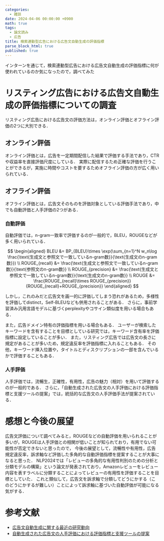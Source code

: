 ```yaml
---
categories:
  - 雑談
date: 2024-04-06 00:00:00 +0900
math: true
tags:
  - 論文読み
  - 広告
title: 検索連動型広告における広告文自動生成の評価指標
parse_block_html: true
published: true
---
```


インターンを通じて，検索連動型広告における広告文自動生成の評価指標に何が使われているのか気になったので，調べてみた

# リスティング広告における広告文自動生成の評価指標についての調査

リスティング広告における広告文の評価方法は，オンライン評価とオフライン評価の2つに大別できる．

## オンライン評価

オンライン評価とは，広告を一定期間配信した結果で評価する手法であり，CTRや収益率を直接評価尺度にしている．
実際に配信するため正確な評価を行うことができるが，実施に時間やコストを要するためオフライン評価の方が広く用いられている．

## オフライン評価

オフライン評価とは，広告文そのものを評価対象としている評価手法であり，中でも自動評価と人手評価の2つがある．

### 自動評価
自動評価では，n-gram一致率で評価するのが一般的で，BLEU，ROUGEなどが多く用いられている．

$$
\begin{aligned}
BLEU &= BP_{BLEU}\times \exp(\sum_{n=1}^N w_n\log \frac{\text{生成文と参照文で一致しているn-gram数}}{\text{生成文のn-gram数}}) \\
ROUGE_{recall} &= \frac{\text{生成文と参照文で一致しているn-gram数}}{\text{参照文のn-gram数}} \\
ROUGE_{precision} &= \frac{\text{生成文と参照文で一致しているn-gram数}}{\text{生成文のn-gram数}} \\
ROUGE &= \frac{ROUGE_{recall}\times ROUGE_{precision}}{ROUGE_{recall}+ROUGE_{precision}}
\end{aligned}
$$

しかし，これのみだと広告文を画一的に評価してしまう恐れがあるため，多様性を評価してdistinct，Self-BLEUなども併用されることがある．
さらに，事前学習済み汎用言語モデルに基づくperplexityやコサイン類似度を用いる場合もある．

また，広告ドメイン特有の評価指標を用いる場合もある．
ユーザーが検索したキーワードを含有することを目標としている研究では，キーワード含有率を評価指標に設定していることが多い．
また，リスティング広告では広告文の長さに規定があることが多いため，規定違反率を評価指標に入れることもある．
その他，キーワード挿入位置や，タイトルとディスクリプションの一部を含んでいるかで評価することもある．

### 人手評価
人手評価では，流暢生，正確性，有用性，広告の魅力（相対）を用いて評価するのが一般的である．
さらに，「自動生成された広告文の人手評価における評価指標と支援ツールの提案」では，統括的な広告文の人手評価手法が提案されている．

# 感想と今後の展望
広告文評価について調べてみると，ROUGEなどの自動評価を用いられることが多いが，ROUGEは人手評価との相関が低いことが知られており，有用でない可能性が否定できないと思ったので，
今後の展望として，流暢性や有用性，広告規定違反率，訴求軸など評価した多角的な自動評価指標を提案することが大事になると思った．
NLP2024では「レビューの多角的な有用性判別のための分析と分類モデルの構築」という論文が発表されており，Amazonレビューをレビュー内容を表すラベルに分類することによってレビューの有用性を評価することを目標としていた．
これと類似して，広告文を訴求軸で分類してどうにかする（このどうにかするが難しい）ことによって訴求軸に基づいた自動評価が可能になる気がする．

# 参考文献
- [広告文自動生成に関する最近の研究動向](https://www.jstage.jst.go.jp/article/pjsai/JSAI2022/0/JSAI2022_1P5GS601/_article/-char/ja/)
- [自動生成された広告文の人手評価における評価指標と支援ツールの提案](https://www.jstage.jst.go.jp/article/pjsai/JSAI2020/0/JSAI2020_3Rin480/_article/-char/ja/)